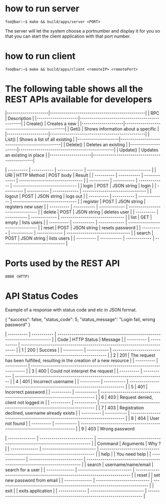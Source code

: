 # how to run server
```console
foo@bar:~$ make && build/apps/server <PORT>
```
The server will let the system choose a portnumber and display it
for you so that you can start the client application with that port number.

# how to run client
```console
foo@bar:~$ make && build/apps/client <remoteIP> <remotePort>
```

# The following table shows all the REST APIs available for developers
|---------------------|------------------------------------------------|
|   RPC				  |			Description       					   |
|---------------------|------------------------------------------------|
|  Create<User>() |	Creates a new <Resource>  					   |
|---------------------|------------------------------------------------|
|  Get<userID>()    |	Shows information about a specific <Resource>  |
|---------------------|------------------------------------------------|
|  List()   |	Shows a list of all existing <Resources>	   |
|---------------------|------------------------------------------------|
|  Delete<Resource>() |	Deletes an existing <Resource>  			   |
|---------------------|------------------------------------------------|
|  Update<Resource>() |	Updates an existing <Resource> in place  	   |
|---------------------|------------------------------------------------|





| ---------- | ----------- | ------------- | -------------------------------- |
|    URI     | HTTP Method |   POST body   |     Result    			   		  |
| ---------- | ----------- | ------------- | -------------------------------- |
| ---------- | ----------- | ------------- | -------------------------------- |
| login      |    POST     | JSON string   |     login     			   		  |
| ---------- | ----------- | ------------- | -------------------------------- |
| logout     |    POST     | JSON string   |     logs out 			   		  |
| ---------- | ----------- | ------------- | -------------------------------- |
| register   |    POST     | JSON string   | registers new user		   	      |
| ---------- | ----------- | ------------- | -------------------------------- |
| delete     |    POST     | JSON string   | deletes user  			 		  |
| ---------- | ----------- | ------------- | -------------------------------- |
| list       |    GET      | empty         | lists users              		  |
| ---------- | ----------- | ------------- | -------------------------------- |
| reset      |    POST     | JSON string   | resets password			  	  |
| ---------- | ----------- | ------------- | -------------------------------- |
| search     |    POST     | JSON string   | lists users  			  		  |
| ---------- | ----------- | ------------- | -------------------------------- |


# Ports used by the REST API

	8080 (HTTP)



# API Status Codes

Example of a response with status code and etc in JSON format.

{
  "success": false,
  "status_code": 5,
  "status_message": "Login fail, wrong password"
}

| ---------- | ----------- | --------------------------------------------------------------------------- |
|    Code    | HTTP Status |   Message     								 								 |
| ---------- | ----------- | --------------------------------------------------------------------------- |
|    1       | 200         |   Success     								 								 |
| ---------- | ----------- | --------------------------------------------------------------------------- |
|    2       | 201         |  The request has been fulfilled, resulting in the creation of a new resource |
| ---------- | ----------- | --------------------------------------------------------------------------- |
|    3       | 400         |  Could not interpret the request      										 |
| ---------- | ----------- | --------------------------------------------------------------------------- |
|    4       | 401         |  Incorrect username 			 								 |
| ---------- | ----------- | --------------------------------------------------------------------------- |
|    5       | 401         |  Incorrect password      		 								 |
| ---------- | ----------- | --------------------------------------------------------------------------- |
|    6       | 403         |  Request denied, client not logged in     		 		  					 |
| ---------- | ----------- | --------------------------------------------------------------------------- |
|    7       | 403         |  Registration declined, username already exists   		  					 |
| ---------- | ----------- | --------------------------------------------------------------------------- |
|    8       | 404         |  User not found								   		  					 |
| ---------- | ----------- | --------------------------------------------------------------------------- |
|    9       | 403         |  Wrong password    



| -------------- | --------------------------- | --------------------------------------------------------------------------- |
|    Command     | Arguments   				   | Why ?         						 									 |
| -------------- | --------------------------- | --------------------------------------------------------------------------- |
|    help        | 			   				   | You need help								 								 |
| -------------- | --------------------------- | --------------------------------------------------------------------------- |
|    search      | 	username/name/email		   | search for a user							 								 |
| -------------- | --------------------------- | --------------------------------------------------------------------------- |
|    reset       | 							   | set new password from email				 								 |
| -------------- | --------------------------- | --------------------------------------------------------------------------- |
|    exit        | 							   | exits application							 								 |
| -------------- | --------------------------- | --------------------------------------------------------------------------- |